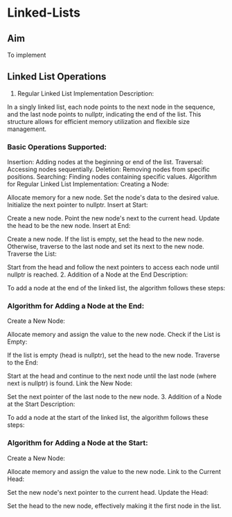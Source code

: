 # Linked-Lists
## Aim
To implement 
## Linked List Operations
1. Regular Linked List Implementation
Description:

In a singly linked list, each node points to the next node in the sequence, and the last node points to nullptr, indicating the end of the list. This structure allows for efficient memory utilization and flexible size management.

### Basic Operations Supported:

Insertion: Adding nodes at the beginning or end of the list.
Traversal: Accessing nodes sequentially.
Deletion: Removing nodes from specific positions.
Searching: Finding nodes containing specific values.
Algorithm for Regular Linked List Implementation:
Creating a Node:

Allocate memory for a new node.
Set the node's data to the desired value.
Initialize the next pointer to nullptr.
Insert at Start:

Create a new node.
Point the new node's next to the current head.
Update the head to be the new node.
Insert at End:

Create a new node.
If the list is empty, set the head to the new node.
Otherwise, traverse to the last node and set its next to the new node.
Traverse the List:

Start from the head and follow the next pointers to access each node until nullptr is reached.
2. Addition of a Node at the End
Description:

To add a node at the end of the linked list, the algorithm follows these steps:

### Algorithm for Adding a Node at the End:

Create a New Node:

Allocate memory and assign the value to the new node.
Check if the List is Empty:

If the list is empty (head is nullptr), set the head to the new node.
Traverse to the End:

Start at the head and continue to the next node until the last node (where next is nullptr) is found.
Link the New Node:

Set the next pointer of the last node to the new node.
3. Addition of a Node at the Start
Description:

To add a node at the start of the linked list, the algorithm follows these steps:

### Algorithm for Adding a Node at the Start:

Create a New Node:

Allocate memory and assign the value to the new node.
Link to the Current Head:

Set the new node's next pointer to the current head.
Update the Head:

Set the head to the new node, effectively making it the first node in the list.
